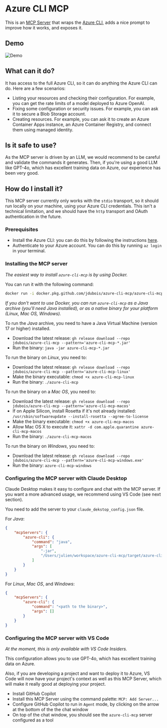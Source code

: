 # Azure CLI MCP

This is an [MCP Server](https://modelcontextprotocol.io) that wraps the [Azure CLI](https://learn.microsoft.com/en-us/cli/azure/), adds a nice prompt to improve how it works, and exposes it.

## Demo

![Demo](docs/azure-cli-mcp-screencast.gif)

## What can it do?

It has access to the full Azure CLI, so it can do anything the Azure CLI can do. Here are a few scenarios:

- Listing your resources and checking their configuration. For example, you can get the rate limits of a model deployed
  to Azure OpenAI.
- Fixing some configuration or security issues. For example, you can ask it to secure a Blob Storage account.
- Creating resources. For example, you can ask it to create an Azure Container Apps instance, an Azure Container Registry, and connect them using managed identity.

## Is it safe to use?

As the MCP server is driven by an LLM, we would recommend to be careful and validate the commands it generates. Then, if you're using a good LLM like GPT-4o, which has 
excellent training data on Azure, our experience has been very good.

## How do I install it?

This MCP server currently only works with the `stdio` transport, so it should run locally on your machine, using your Azure CLI credentials.
This isn't a technical limitation, and we should have the `http` transport and OAuth authentication in the future.

### Prerequisites

- Install the Azure CLI: you can do this by following the instructions [here](https://learn.microsoft.com/en-us/cli/azure/install-azure-cli).
- Authenticate to your Azure account. You can do this by running `az login` in your terminal.

### Installing the MCP server

_The easiest way to install `azure-cli-mcp` is by using Docker._

You can run it with the following command:

```bash
docker run -i docker.pkg.github.com/jdubois/azure-cli-mcp/azure-cli-mcp:latest
```

_If you don't want to use Docker, you can run `azure-cli-mcp` as a Java archive (you'll need Java installed), or as a
native binary for your platform (Linux, Mac OS, Windows)._

To run the _Java_ archive, you need to have a Java Virtual Machine (version 17 or higher) installed.

- Download the latest release: `gh release download --repo jdubois/azure-cli-mcp --pattern='azure-cli-mcp-*.jar'`
- Run the binary: `java -jar azure-cli-mcp-*.jar`

To run the binary on _Linux_, you need to:

- Download the latest release: `gh release download --repo jdubois/azure-cli-mcp --pattern='azure-cli-mcp-linux'`
- Make the binary executable: `chmod +x azure-cli-mcp-linux`
- Run the binary: `./azure-cli-mcp`

To run the binary on a _Mac OS_, you need to:

- Download the latest release: `gh release download --repo jdubois/azure-cli-mcp --pattern='azure-cli-mcp-macos'`
- If on Apple Silicon, install Rosetta if it's not already installed: `/usr/sbin/softwareupdate --install-rosetta --agree-to-license`
- Make the binary executable: `chmod +x azure-cli-mcp-macos`
- Allow Mac OS X to execute it: `xattr -d com.apple.quarantine azure-cli-mcp-macos`
- Run the binary: `./azure-cli-mcp-macos`

To run the binary on _Windows_, you need to:

- Download the latest release: `gh release download --repo jdubois/azure-cli-mcp --pattern='azure-cli-mcp-windows.exe'`
- Run the binary: `azure-cli-mcp-windows`

### Configuring the MCP server with Claude Desktop

Claude Desktop makes it easy to configure and chat with the MCP server. If you want a more advanced usage, we recommend using VS Code (see next section).

You need to add the server to your `claude_dekstop_config.json` file.

For _Java_:
```json
{
    "mcpServers": {
        "azure-cli": {
            "command": "java",
            "args": [
                "-jar",
                "/Users/julien/workspace/azure-cli-mcp/target/azure-cli-mcp-0.0.1-SNAPSHOT.jar"
            ]
        }
    }
}
```

For _Linux_, _Mac OS_, and _Windows_:
```json
{
    "mcpServers": {
        "azure-cli": {
            "command": "<path to the binary>",
            "args": []
        }
    }
}
```

### Configuring the MCP server with VS Code

_At the moment, this is only available with VS Code Insiders._

This configuration allows you to use GPT-4o, which has excellent training data on Azure.

Also, if you are developing a project and want to deploy it to Azure, VS Code will now have your project's context as well as this MCP Server, which will make it really good at deploying your project.

- Install GitHub Copilot
- Install this MCP Server using the command palette: `MCP: Add Server...`
- Configure GitHub Copilot to run in `Agent` mode, by clicking on the arrow at the bottom of the the chat window
- On top of the chat window, you should see the `azure-cli-mcp` server configured as a tool
